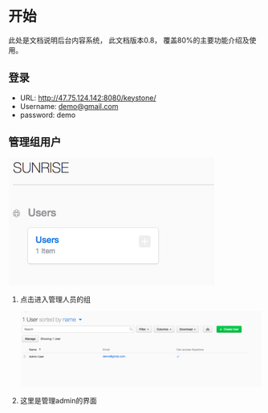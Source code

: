 # 开始

此处是文档说明后台内容系统， 此文档版本0.8， 覆盖80%的主要功能介绍及使用。



## 登录

* URL: http://47.75.124.142:8080/keystone/
* Username: demo@gmail.com
* password: demo



## 管理组用户

![Screenshot](img/user0.png)

 1. 点击进入管理人员的组



    ![Screenshot](img/user1.png)

2. 这里是管理admin的界面

